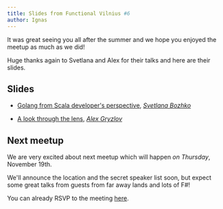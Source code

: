 ```yaml
---
title: Slides from Functional Vilnius #6
author: Ignas
---
```


It was great seeing you all after the summer and we hope you enjoyed the meetup as much as we did!

Huge thanks again to Svetlana and Alex for their talks and here are their slides.

Slides
------

* [Golang from Scala developer's perspective](http://www.slideshare.net/SvtBozhko/golang-from-scala-developers-perspective), [*Svetlana Bozhko*](https://twitter.com/sbozhko)

* [A look through the lens](/meetups/meetups/2015-10-21-functional-vilnius-06/alex-gryzlov-lenses/lens.pdf), [*Alex Gryzlov*](https://twitter.com/clayrat)


Next meetup
-----------

We are very excited about next meetup which will happen *on Thursday*, November
19th.

We'll announce the location and the secret speaker list soon, but expect some
great talks from guests from far away lands and lots of F\#!

You can already RSVP to the meeting
[here](http://www.meetup.com/functional-vilnius/events/226279175/).
